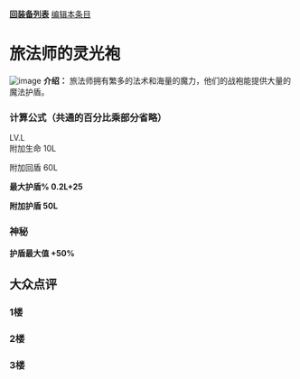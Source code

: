 [**回装备列表**](index.md)  [编辑本条目](https://github.com/GuguTown/Wiki/edit/main/equip/旅法师的灵光袍.md) 
# 旅法师的灵光袍
![image](https://user-images.githubusercontent.com/35645329/193944192-29cdd432-49fe-4cc5-9810-8d4ece82ac87.png) **介绍：** 旅法师拥有繁多的法术和海量的魔力，他们的战袍能提供大量的魔法护盾。
### 计算公式（共通的百分比乘部分省略）
LV.L   
附加生命 10L

附加回盾 60L

**最大护盾% 0.2L+25**

**附加护盾 50L**

### 神秘
**护盾最大值 +50%**

## 大众点评
### 1楼 

### 2楼 

### 3楼 
